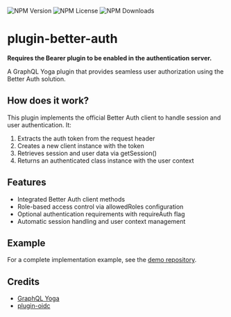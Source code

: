 ![NPM Version](https://img.shields.io/npm/v/%40nexirift%2Fplugin-better-auth)
![NPM License](https://img.shields.io/npm/l/%40nexirift%2Fplugin-better-auth)
![NPM Downloads](https://img.shields.io/npm/dt/%40nexirift%2Fplugin-better-auth)

# plugin-better-auth

**Requires the Bearer plugin to be enabled in the authentication server.**

A GraphQL Yoga plugin that provides seamless user authorization using the Better Auth solution.

## How does it work?

This plugin implements the official Better Auth client to handle session and user authentication. It:

1. Extracts the auth token from the request header
2. Creates a new client instance with the token
3. Retrieves session and user data via getSession()
4. Returns an authenticated class instance with the user context

## Features

- Integrated Better Auth client methods
- Role-based access control via allowedRoles configuration
- Optional authentication requirements with requireAuth flag
- Automatic session handling and user context management

## Example

For a complete implementation example, see the [demo repository](https://github.com/Nexirift/plugin-better-auth-example).

## Credits

- [GraphQL Yoga](https://github.com/dotansimha/graphql-yoga)
- [plugin-oidc](https://github.com/Nexirift/plugin-oidc)
